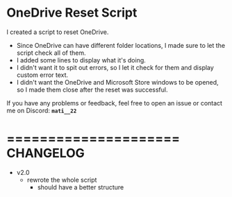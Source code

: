 # OneDrive Reset Script
I created a script to reset OneDrive.
- Since OneDrive can have different folder locations, I made sure to let the script check all of them.
- I added some lines to display what it's doing.
- I didn't want it to spit out errors, so I let it check for them and display custom error text.
- I didn't want the OneDrive and Microsoft Store windows to be opened, so I made them close after the reset was successful.

If you have any problems or feedback, feel free to open an issue or contact me on Discord: **`mati__22`**

=====================
      CHANGELOG
=====================
- v2.0
  - rewrote the whole script
    - should have a better structure
